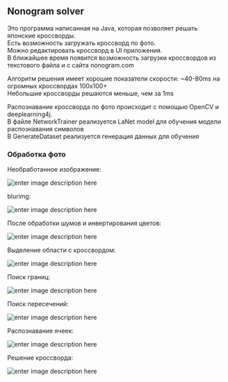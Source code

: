 ## Nonogram solver

Это программа написанная на Java, которая позволяет решать японские кроссворды. <br/>
Есть возможность загружать кроссворд по фото. <br/>
Можно редактировать кроссворд в UI приложения. <br/>
В ближайшее время появится возможность загрузки кроссвордов из текстового файла и с сайта nonogram.com <br/>

Алгоритм решения имеет хорошие показатели скорости: ~40-80ms на огромных кроссвордах 100x100+ <br/>
Небольшие кроссворды решаются меньше, чем за 1ms <br/>

Распознавание кроссворда по фото происходит с помощью OpenCV и deeplearning4j. <br/>
В файле NetworkTrainer реализуется LaNet model для обучения модели распознавания символов <br/>
В GenerateDataset реализуется генерация данных для обучения <br/>

### Обработка фото

Необработанное изображение:

![enter image description here](https://raw.githubusercontent.com/ap0stal/nonogram-solver/master/Screenshot_1.png)

blurimg:

![enter image description here](https://raw.githubusercontent.com/ap0stal/nonogram-solver/master/Screenshot_3.png)

После обработки шумов и инвертирования цветов:

![enter image description here](https://raw.githubusercontent.com/ap0stal/nonogram-solver/master/Screenshot_4.png)

Выделение области с кроссвордом:

![enter image description here](https://raw.githubusercontent.com/ap0stal/nonogram-solver/master/Screenshot_5.png)

Поиск границ:

![enter image description here](https://raw.githubusercontent.com/ap0stal/nonogram-solver/master/Screenshot_6.png)

Поиск пересечений:

![enter image description here](https://raw.githubusercontent.com/ap0stal/nonogram-solver/master/Screenshot_7.png)

Распознавание ячеек:

![enter image description here](https://raw.githubusercontent.com/ap0stal/nonogram-solver/master/Screenshot_8.png)

Решение кроссворда:

![enter image description here](https://raw.githubusercontent.com/ap0stal/nonogram-solver/master/Screenshot_10.png)

